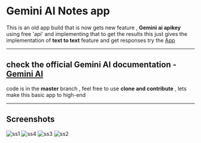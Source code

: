 # Gemini AI Notes app 

This is an old app build that is now gets new feature , __Gemini ai apikey__
using free 'api' and implementing that to get the results 
this just gives the implementation of __text to text__ feature and get responses 
try the [App](https://drive.google.com/file/d/1VRBzX4uQj4vxgTZeTSuc1ZZxUvoFDBdm/view?usp=sharing)
***
## check the official Gemini AI documentation - [Gemini AI](https://ai.google.dev/tutorials/android_quickstart#multi-turn-conversations-chat)

code is in the **master** branch , feel free to use __clone and contribute__ , lets make this basic app to high-end
***
## Screenshots 
![ss1](https://github.com/pranshusingh/Gemini-AI-diary-app/assets/42331128/8efbb592-2c33-4bd3-af2d-d230acff7de6)
![ss4](https://github.com/pranshusingh/Gemini-AI-diary-app/assets/42331128/a05b95cf-0e20-4999-b12a-5b85b1899185)
![ss3](https://github.com/pranshusingh/Gemini-AI-diary-app/assets/42331128/8b1746af-9f91-4e96-863d-0a05aa14152d)
![ss2](https://github.com/pranshusingh/Gemini-AI-diary-app/assets/42331128/ccbc6748-0a4e-4ccd-9616-fa1e160acdee)
